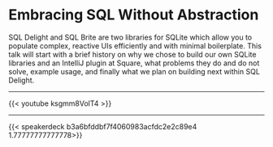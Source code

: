 # Embracing SQL Without Abstraction


SQL Delight and SQL Brite are two libraries for SQLite which allow you to populate complex, reactive UIs efficiently and with minimal boilerplate. This talk will start with a brief history on why we chose to build our own SQLite libraries and an IntelliJ plugin at Square, what problems they do and do not solve, example usage, and finally what we plan on building next within SQL Delight.

---

{{< youtube ksgmm8VolT4 >}}

---

{{< speakerdeck b3a6bfddbf7f4060983acfdc2e2c89e4 1.77777777777778>}}
